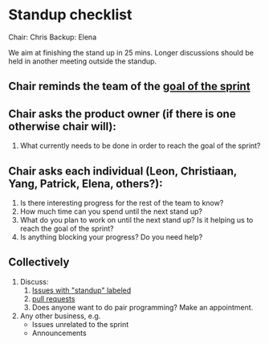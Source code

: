 # Standup checklist

Chair: Chris
Backup: Elena

We aim at finishing the stand up in 25 mins. Longer discussions should be held in another meeting outside the standup.

## Chair reminds the team of the [goal of the sprint](https://github.com/dianna-ai/dianna/projects)

## Chair asks the product owner (if there is one otherwise chair will):

1. What currently needs to be done in order to reach the goal of the sprint?

## Chair asks each individual (Leon, Christiaan, Yang, Patrick, Elena, others?):

1. Is there interesting progress for the rest of the team to know?
1. How much time can you spend until the next stand up?
1. What do you plan to work on until the next stand up? Is it helping us to reach the goal of the sprint?
1. Is anything blocking your progress? Do you need help?

## Collectively

1. Discuss:
   1. [Issues with "standup" labeled](https://github.com/dianna-ai/dianna/issues?q=is%3Aissue+is%3Aopen+label%3Astandup)
   1. [pull requests](https://github.com/dianna-ai/dianna/pulls)
   1. Does anyone want to do pair programming? Make an appointment.
1. Any other business, e.g.
   - Issues unrelated to the sprint
   - Announcements
